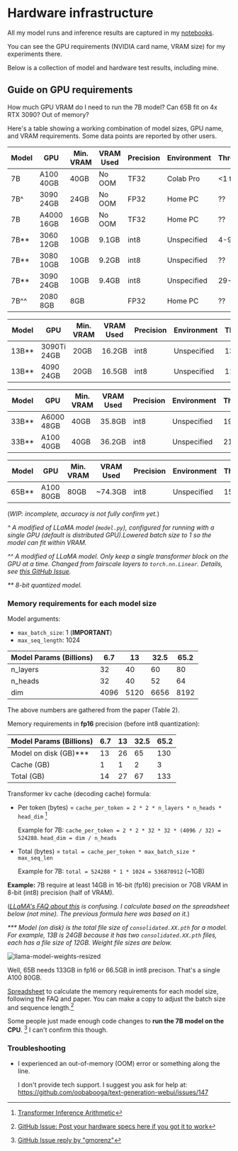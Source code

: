 # Hardware infrastructure

All my model runs and inference results are captured in my [notebooks](../notebooks/).

You can see the GPU requirements (NVIDIA card name, VRAM size) for my experiments there.

Below is a collection of model and hardware test results, including mine.

## Guide on GPU requirements

How much GPU VRAM do I need to run the 7B model? Can 65B fit on 4x RTX 3090? Out of memory?

Here's a table showing a working combination of model sizes, GPU name, and VRAM
requirements. Some data points are reported by other users.

| Model  | GPU        | Min. VRAM  | VRAM Used | Precision | Environment   | Throughput |
|--------|------------|------------|-----------|-----------|---------------|------------|
| 7B     | A100 40GB  | 40GB       | No OOM    | TF32      | Colab Pro     | <1 tok/s   |
| 7B^    | 3090 24GB  | 24GB       | No OOM    | FP32      | Home PC       | ??         |
| 7B     | A4000 16GB | 16GB       | No OOM    | TF32      | Home PC       | ??         |
| 7B**   | 3060 12GB  | 10GB       | 9.1GB     | int8      | Unspecified   | 4-9it/s    |
| 7B**   | 3080 10GB  | 10GB       | 9.2GB     | int8      | Unspecified   | ??         |
| 7B**   | 3090 24GB  | 10GB       | 9.4GB     | int8      | Unspecified   | 29-55it/s  |
| 7B^^   | 2080 8GB   | 8GB        |           | FP32      | Home PC       | ??         |

| Model  | GPU        | Min. VRAM  | VRAM Used | Precision | Environment   | Throughput |
|--------|------------|------------|-----------|-----------|---------------|------------|
| 13B**  | 3090Ti 24GB| 20GB       | 16.2GB     | int8     | Unspecified   | 13-29 it/s |
| 13B**  | 4090 24GB  | 20GB       | 16.5GB     | int8     | Unspecified   | 11-32 it/s |

| Model  | GPU        | Min. VRAM  | VRAM Used | Precision | Environment   | Throughput |
|--------|------------|------------|-----------|-----------|---------------|------------|
| 33B**  | A6000 48GB | 40GB       | 35.8GB    | int8      | Unspecified   | 19-38 it/s |
| 33B**  | A100 40GB  | 40GB       | 36.2GB    | int8      | Unspecified   | 21-39 it/s |

| Model  | GPU        | Min. VRAM  | VRAM Used | Precision | Environment   | Throughput |
|--------|------------|------------|-----------|-----------|---------------|------------|
| 65B**  | A100 80GB  | 80GB       | ~74.3GB   | int8      | Unspecified   | 15-35 it/s |

(_WIP: incomplete, accuracy is not fully confirm yet._)

_^ A modified of LLaMA model (`model.py`), configured for running with a single GPU (default is distributed GPU).Lowered batch size to 1 so the model can fit within VRAM._

_^^ A modified of LLaMA model. Only keep a single transformer block on the GPU at a time. Changed from fairscale layers to `torch.nn.Linear`. Details, see [this GitHub Issue](https://github.com/facebookresearch/llama/issues/79#issuecomment-1454707663)._

_** 8-bit quantized model._

### Memory requirements for each model size

Model arguments:
- `max_batch_size`: 1 (**IMPORTANT**)
- `max_seq_length`: 1024

| Model Params (Billions)  | 6.7  | 13   | 32.5 | 65.2 |
| ------------------------ | ---- | ---- | ---- | ---- |
| n_layers                 | 32   | 40   | 60   | 80   |
| n_heads                  | 32   | 40   | 52   | 64   |
| dim                      | 4096 | 5120 | 6656 | 8192 |

The above numbers are gathered from the paper (Table 2).

Memory requirements in **fp16** precision (before int8 quantization):

| Model Params (Billions)  | 6.7  | 13   | 32.5 | 65.2 |
|--------------------------|------|------|------|------|
| Model on disk (GB)***    | 13   | 26   | 65   | 130  |
| Cache (GB)               | 1    | 1    | 2    | 3    |
| Total (GB)               | 14   | 27   | 67   | 133  |

Transformer kv cache (decoding cache) formula:
- Per token (bytes) = `cache_per_token = 2 * 2 * n_layers * n_heads * head_dim` [^3]
  
  Example for 7B: `cache_per_token = 2 * 2 * 32 * 32 * (4096 / 32) = 524288`. `head_dim = dim / n_heads`
- Total (bytes) = `total = cache_per_token * max_batch_size * max_seq_len`
  
  Example for 7B: `total = 524288 * 1 * 1024 = 536870912` (~1GB)

**Example:** 7B require at least 14GB in 16-bit (fp16) precision or 7GB VRAM in 8-bit (int8) precision (half of VRAM).

(_[LLaMA's FAQ about this](https://github.com/facebookresearch/llama/blob/main/FAQ.md#3-cuda-out-of-memory-errors) is confusing. I calculate based on the spreadsheet below (not mine). The previous formula here was based on it._)


_*** Model (on disk) is the total file size of `consolidated.XX.pth` for a model. For example, 13B is 24GB because it has two `consolidated.XX.pth` files, each has a file size of 12GB. Weight file sizes are below._

![llama-model-weights-resized](https://user-images.githubusercontent.com/145605/222949548-4970b717-64e4-482f-b9d2-ab77669b11cb.png)

Well, 65B needs 133GB in fp16 or 66.5GB in int8 precison. That's a single A100 80GB.

[Spreadsheet](https://docs.google.com/spreadsheets/d/1EsRZcsvbITBCfb5N1toir5huomZxIq4lDNwQW3NfPRE/edit)
to calculate the memory requirements for each model size, following the FAQ and
paper. You can make a copy to adjust the batch size and sequence length.[^1]

Some people just made enough code changes to **run the 7B model on the CPU**. [^2]
I can't confirm this though.

### Troubleshooting

- I experienced an out-of-memory (OOM) error or something along the line.

  I don't provide tech support. I suggest you ask for help at: https://github.com/oobabooga/text-generation-webui/issues/147

[^1]: [GitHub Issue: Post your hardware specs here if you got it to work](https://github.com/facebookresearch/llama/issues/79#issuecomment-1453814121)
[^2]: [GitHub Issue reply by "gmorenz"](https://github.com/facebookresearch/llama/issues/79#issuecomment-1454042028)
[^3]: [Transformer Inference Arithmetic](https://kipp.ly/blog/transformer-inference-arithmetic/#capacity)